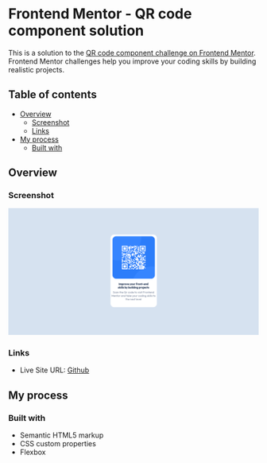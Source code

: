 # Frontend Mentor - QR code component solution

This is a solution to the [QR code component challenge on Frontend Mentor](https://www.frontendmentor.io/challenges/qr-code-component-iux_sIO_H). Frontend Mentor challenges help you improve your coding skills by building realistic projects. 

## Table of contents

- [Overview](#overview)
  - [Screenshot](#screenshot)
  - [Links](#links)
- [My process](#my-process)
  - [Built with](#built-with)


## Overview

### Screenshot

![screenshot](/Screenshot%20.png)


### Links

- Live Site URL: [Github](https://ouss122.github.io/Code/)

## My process

### Built with

- Semantic HTML5 markup
- CSS custom properties
- Flexbox







